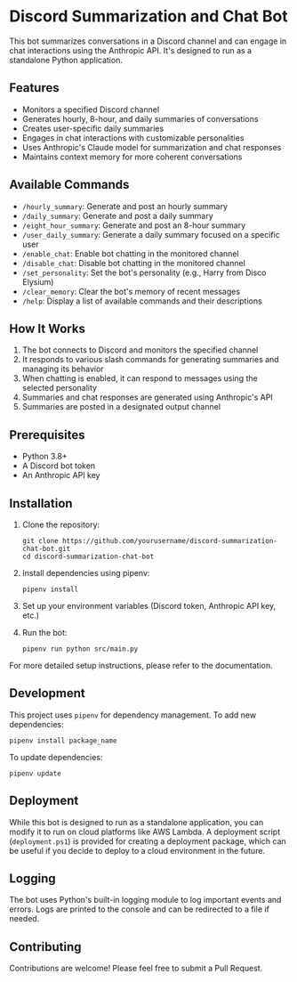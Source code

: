 # Discord Summarization and Chat Bot

This bot summarizes conversations in a Discord channel and can engage in chat interactions using the Anthropic API. It's designed to run as a standalone Python application.

## Features

- Monitors a specified Discord channel
- Generates hourly, 8-hour, and daily summaries of conversations
- Creates user-specific daily summaries
- Engages in chat interactions with customizable personalities
- Uses Anthropic's Claude model for summarization and chat responses
- Maintains context memory for more coherent conversations

## Available Commands

- `/hourly_summary`: Generate and post an hourly summary
- `/daily_summary`: Generate and post a daily summary
- `/eight_hour_summary`: Generate and post an 8-hour summary
- `/user_daily_summary`: Generate a daily summary focused on a specific user
- `/enable_chat`: Enable bot chatting in the monitored channel
- `/disable_chat`: Disable bot chatting in the monitored channel
- `/set_personality`: Set the bot's personality (e.g., Harry from Disco Elysium)
- `/clear_memory`: Clear the bot's memory of recent messages
- `/help`: Display a list of available commands and their descriptions

## How It Works

1. The bot connects to Discord and monitors the specified channel
2. It responds to various slash commands for generating summaries and managing its behavior
3. When chatting is enabled, it can respond to messages using the selected personality
4. Summaries and chat responses are generated using Anthropic's API
5. Summaries are posted in a designated output channel

## Prerequisites

- Python 3.8+
- A Discord bot token
- An Anthropic API key

## Installation

1. Clone the repository:
   ```
   git clone https://github.com/yourusername/discord-summarization-chat-bot.git
   cd discord-summarization-chat-bot
   ```

2. Install dependencies using pipenv:
   ```
   pipenv install
   ```

3. Set up your environment variables (Discord token, Anthropic API key, etc.)

4. Run the bot:
   ```
   pipenv run python src/main.py
   ```

For more detailed setup instructions, please refer to the documentation.

## Development

This project uses `pipenv` for dependency management. To add new dependencies:

```
pipenv install package_name
```

To update dependencies:

```
pipenv update
```

## Deployment

While this bot is designed to run as a standalone application, you can modify it to run on cloud platforms like AWS Lambda. A deployment script (`deployment.ps1`) is provided for creating a deployment package, which can be useful if you decide to deploy to a cloud environment in the future.

## Logging

The bot uses Python's built-in logging module to log important events and errors. Logs are printed to the console and can be redirected to a file if needed.

## Contributing

Contributions are welcome! Please feel free to submit a Pull Request.